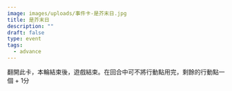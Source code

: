 ```yaml
---
image: images/uploads/事件卡-是芥末日.jpg
title: 是芥末日
description: ""
draft: false
type: event
tags:
  - advance
---
```

翻開此卡，本輪結束後，遊戲結束。在回合中可不將行動點用完，剩餘的行動點一個 + 1分
